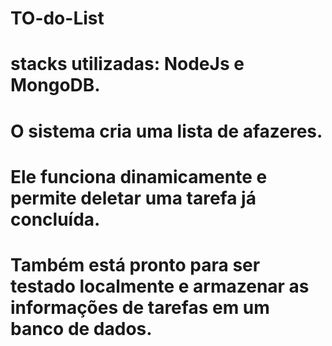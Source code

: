 # TO-do-List


# stacks utilizadas: NodeJs e MongoDB. 

# O sistema cria uma lista de afazeres.
# Ele funciona dinamicamente e permite deletar uma tarefa já concluída.
# Também está pronto para ser testado localmente e armazenar as informações de tarefas em um banco de dados.

